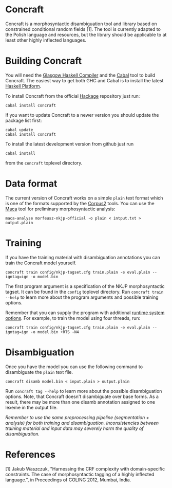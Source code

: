 Concraft
========

Concraft is a morphosyntactic disambiguation tool and library based on
constrained conditional random fields [1].  The tool is currently adapted
to the Polish language and resources, but the library should be applicable
to at least other highly inflected languages.

Building Concraft
=================

You will need the [Glasgow Haskell Compiler](http://www.haskell.org/ghc/)
and the [Cabal](http://www.haskell.org/cabal/) tool to build Concraft.
The easiest way to get both GHC and Cabal is to install the latest
[Haskell Platform](http://www.haskell.org/platform/).

To install Concraft from the official [Hackage](http://hackage.haskell.org/package/concraft)
repository just run:

    cabal install concraft

If you want to update Concraft to a newer version you should update the package list first:

    cabal update 
    cabal install concraft

To install the latest development version from github just run

    cabal install

from the `concraft` toplevel directory.

Data format
===========

The current version of Concraft works on a simple `plain` text format which is one of the
formats supported by the [Corpus2](http://nlp.pwr.wroc.pl/redmine/projects/corpus2/wiki)
tools.  You can use the [Maca](http://nlp.pwr.wroc.pl/redmine/projects/libpltagger/wiki)
tool for preliminary morphosyntactic analysis:

    maca-analyse morfeusz-nkjp-official -o plain < intput.txt > output.plain

Training
========

If you have the training material with disambiguation annotations you can train
the Concraft model yourself.

    concraft train config/nkjp-tagset.cfg train.plain -e eval.plain --igntag=ign -o model.bin

The first program argument is a specification of the NKJP morphosyntactic tagset.
It can be found in the `config` toplevel directory.  Run `concraft train --help`
to learn more about the program arguments and possible training options.

Remember that you can supply the program with additional
[runtime system options](http://www.haskell.org/ghc/docs/latest/html/users_guide/runtime-control.html).
For example, to train the model using four threads, run:

    concraft train config/nkjp-tagset.cfg train.plain -e eval.plain --igntag=ign -o model.bin +RTS -N4

Disambiguation
==============

Once you have the model you can use the following command to disambiguate
the `plain` text file.

    concraft disamb model.bin < input.plain > output.plain

Run `concraft tag --help` to learn more about the possible disambiguation options.
Note, that Concraft doesn't disambiguate over base forms.  As a result, there may
be more than one disamb annotation assigned to one lexeme in the output file.

*Remember to use the same preprocessing pipeline (segmentation + analysis)
for both training and disambiguation.  Inconsistencies between training
material and input data may severely harm the quality of disambiguation.*

References
==========

[1] Jakub Waszczuk, "Harnessing the CRF complexity with domain-specific constraints.
The case of morphosyntactic tagging of a highly inflected language.",
in Proceedings of COLING 2012, Mumbai, India.

